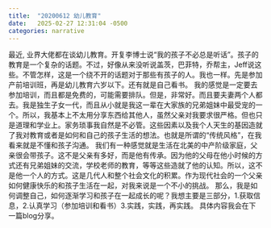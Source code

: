 ```yaml
---
title:  "20200612 幼儿教育"
date:   2025-02-27 12:31:04 -0500
categories: narrative
---
```


最近, 业界大佬都在谈幼儿教育。开复李博士说“我的孩子不必总是听话”。孩子的教育是一个复杂的话题。不过，好像从来没听说盖茨，巴菲特，乔帮主，Jeff说这些。不管怎样，这是一个绕不开的话题对于那些有孩子的人。我也一样。先是参加产前培训班，再是幼儿教育六岁以下。还有就是自己看书。
我的感觉是一定要去参加培训，而且都是免费的，可能需要排队。但是，非常好。而且要夫妻两个人都去。我是独生子女一代，而且从小就是我这一辈在大家族的兄弟姐妹中最受宠的一个。所以，我基本上不太用分享东西给其他人，虽然父亲对我要求很严格。但也只是道理和学业上。家务琐事我自然是不必管。这些因素以及我个人天生的基因造就了我对教育或者是如何和自己的孩子生活的想法。也就是所谓的“传统风格”，在我看来就是不懂和孩子沟通。
我们有一种感觉就是生活在北美的中产阶级家庭，父亲很会带孩子。这不是父亲有多好，而是他有传承。因为他的父母在他小时候的方式还有兄弟姐妹的交流，学校老师的教育，等等这些造就了他的认知。所以，这不是他一个人的方式。这是几代人和整个社会文化的积累。作为现代社会的一个父亲如何健康快乐的和孩子生活在一起，对我来说是一个不小的挑战。
那么，我是如何调整自己，如何逐渐学习和孩子在一起成长的呢？我想主要是三部分，1.获取信息，2.认真学习（参加培训和看书）3.实践，实践，再实践。
具体内容我会在下一篇blog分享。